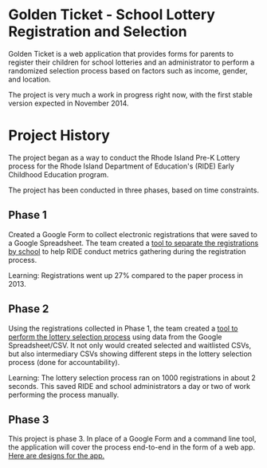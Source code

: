 # Golden Ticket - School Lottery Registration and Selection

Golden Ticket is a web application that provides forms for parents to register their children for school lotteries and an administrator to perform a randomized selection process based on factors such as income, gender, and location.

The project is very much a work in progress right now, with the first stable version expected in November 2014.  

# Project History

The project began as a way to conduct the Rhode Island Pre-K Lottery process for the Rhode Island Department of Education's (RIDE) Early Childhood Education program.

The project has been conducted in three phases, based on time constraints.

## Phase 1

Created a Google Form to collect electronic registrations that were saved to a Google Spreadsheet. The team created a [tool to separate the registrations by school](http://github.com/codeforamerica/golden-ticket-splitter) to help RIDE conduct metrics gathering during the registration process.

Learning: Registrations went up 27% compared to the paper process in 2013.

## Phase 2

Using the registrations collected in Phase 1, the team created a [tool to perform the lottery selection process](http://github.com/codeforamerica/golden-ticket-console) using data from the Google Spreadsheet/CSV. It not only would created selected and waitlisted CSVs, but also intermediary CSVs showing different steps in the lottery selection process (done for accountability).

Learning: The lottery selection process ran on 1000 registrations in about 2 seconds. This saved RIDE and school administrators a day or two of work performing the process manually.

## Phase 3

This project is phase 3. In place of a Google Form and a command line tool, the application will cover the process end-to-end in the form of a web app. [Here are designs for the app.](https://codeforamerica.mybalsamiq.com/projects/ri-pre-kindergartenlottery/grid)